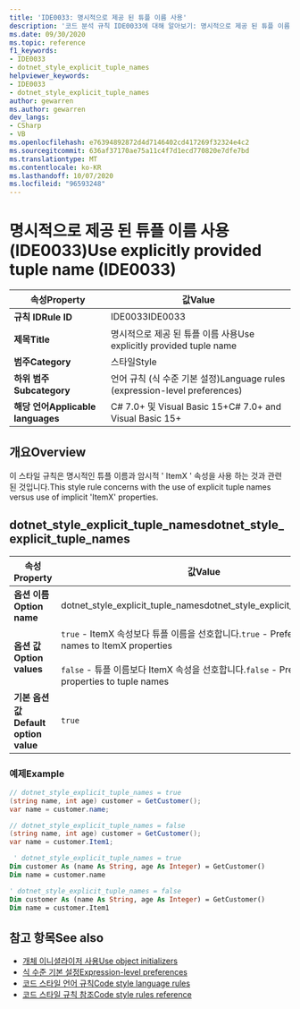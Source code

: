 ```yaml
---
title: 'IDE0033: 명시적으로 제공 된 튜플 이름 사용'
description: '코드 분석 규칙 IDE0033에 대해 알아보기: 명시적으로 제공 된 튜플 이름 사용'
ms.date: 09/30/2020
ms.topic: reference
f1_keywords:
- IDE0033
- dotnet_style_explicit_tuple_names
helpviewer_keywords:
- IDE0033
- dotnet_style_explicit_tuple_names
author: gewarren
ms.author: gewarren
dev_langs:
- CSharp
- VB
ms.openlocfilehash: e76394892872d4d7146402cd417269f32324e4c2
ms.sourcegitcommit: 636af37170ae75a11c4f7d1ecd770820e7dfe7bd
ms.translationtype: MT
ms.contentlocale: ko-KR
ms.lasthandoff: 10/07/2020
ms.locfileid: "96593248"
---
```

# <a name="use-explicitly-provided-tuple-name-ide0033"></a><span data-ttu-id="3b98d-103">명시적으로 제공 된 튜플 이름 사용 (IDE0033)</span><span class="sxs-lookup"><span data-stu-id="3b98d-103">Use explicitly provided tuple name (IDE0033)</span></span>

|<span data-ttu-id="3b98d-104">속성</span><span class="sxs-lookup"><span data-stu-id="3b98d-104">Property</span></span>|<span data-ttu-id="3b98d-105">값</span><span class="sxs-lookup"><span data-stu-id="3b98d-105">Value</span></span>|
|-|-|
| <span data-ttu-id="3b98d-106">**규칙 ID**</span><span class="sxs-lookup"><span data-stu-id="3b98d-106">**Rule ID**</span></span> | <span data-ttu-id="3b98d-107">IDE0033</span><span class="sxs-lookup"><span data-stu-id="3b98d-107">IDE0033</span></span> |
| <span data-ttu-id="3b98d-108">**제목**</span><span class="sxs-lookup"><span data-stu-id="3b98d-108">**Title**</span></span> | <span data-ttu-id="3b98d-109">명시적으로 제공 된 튜플 이름 사용</span><span class="sxs-lookup"><span data-stu-id="3b98d-109">Use explicitly provided tuple name</span></span> |
| <span data-ttu-id="3b98d-110">**범주**</span><span class="sxs-lookup"><span data-stu-id="3b98d-110">**Category**</span></span> | <span data-ttu-id="3b98d-111">스타일</span><span class="sxs-lookup"><span data-stu-id="3b98d-111">Style</span></span> |
| <span data-ttu-id="3b98d-112">**하위 범주**</span><span class="sxs-lookup"><span data-stu-id="3b98d-112">**Subcategory**</span></span> | <span data-ttu-id="3b98d-113">언어 규칙 (식 수준 기본 설정)</span><span class="sxs-lookup"><span data-stu-id="3b98d-113">Language rules (expression-level preferences)</span></span> |
| <span data-ttu-id="3b98d-114">**해당 언어**</span><span class="sxs-lookup"><span data-stu-id="3b98d-114">**Applicable languages**</span></span> | <span data-ttu-id="3b98d-115">C# 7.0+ 및 Visual Basic 15+</span><span class="sxs-lookup"><span data-stu-id="3b98d-115">C# 7.0+ and Visual Basic 15+</span></span> |

## <a name="overview"></a><span data-ttu-id="3b98d-116">개요</span><span class="sxs-lookup"><span data-stu-id="3b98d-116">Overview</span></span>

<span data-ttu-id="3b98d-117">이 스타일 규칙은 명시적인 튜플 이름과 암시적 ' ItemX ' 속성을 사용 하는 것과 관련 된 것입니다.</span><span class="sxs-lookup"><span data-stu-id="3b98d-117">This style rule concerns with the use of explicit tuple names versus use of implicit 'ItemX' properties.</span></span>

## <a name="dotnet_style_explicit_tuple_names"></a><span data-ttu-id="3b98d-118">dotnet_style_explicit_tuple_names</span><span class="sxs-lookup"><span data-stu-id="3b98d-118">dotnet_style_explicit_tuple_names</span></span>

|<span data-ttu-id="3b98d-119">속성</span><span class="sxs-lookup"><span data-stu-id="3b98d-119">Property</span></span>|<span data-ttu-id="3b98d-120">값</span><span class="sxs-lookup"><span data-stu-id="3b98d-120">Value</span></span>|
|-|-|
| <span data-ttu-id="3b98d-121">**옵션 이름**</span><span class="sxs-lookup"><span data-stu-id="3b98d-121">**Option name**</span></span> | <span data-ttu-id="3b98d-122">dotnet_style_explicit_tuple_names</span><span class="sxs-lookup"><span data-stu-id="3b98d-122">dotnet_style_explicit_tuple_names</span></span>
| <span data-ttu-id="3b98d-123">**옵션 값**</span><span class="sxs-lookup"><span data-stu-id="3b98d-123">**Option values**</span></span> | <span data-ttu-id="3b98d-124">`true` - ItemX 속성보다 튜플 이름을 선호합니다.</span><span class="sxs-lookup"><span data-stu-id="3b98d-124">`true` - Prefer tuple names to ItemX properties</span></span><br /><br /><span data-ttu-id="3b98d-125">`false` - 튜플 이름보다 ItemX 속성을 선호합니다.</span><span class="sxs-lookup"><span data-stu-id="3b98d-125">`false` - Prefer ItemX properties to tuple names</span></span> |
| <span data-ttu-id="3b98d-126">**기본 옵션 값**</span><span class="sxs-lookup"><span data-stu-id="3b98d-126">**Default option value**</span></span> | `true` |

### <a name="example"></a><span data-ttu-id="3b98d-127">예제</span><span class="sxs-lookup"><span data-stu-id="3b98d-127">Example</span></span>

```csharp
// dotnet_style_explicit_tuple_names = true
(string name, int age) customer = GetCustomer();
var name = customer.name;

// dotnet_style_explicit_tuple_names = false
(string name, int age) customer = GetCustomer();
var name = customer.Item1;
```

```vb
 ' dotnet_style_explicit_tuple_names = true
Dim customer As (name As String, age As Integer) = GetCustomer()
Dim name = customer.name

' dotnet_style_explicit_tuple_names = false
Dim customer As (name As String, age As Integer) = GetCustomer()
Dim name = customer.Item1
```

## <a name="see-also"></a><span data-ttu-id="3b98d-128">참고 항목</span><span class="sxs-lookup"><span data-stu-id="3b98d-128">See also</span></span>

- [<span data-ttu-id="3b98d-129">개체 이니셜라이저 사용</span><span class="sxs-lookup"><span data-stu-id="3b98d-129">Use object initializers</span></span>](ide0017.md)
- [<span data-ttu-id="3b98d-130">식 수준 기본 설정</span><span class="sxs-lookup"><span data-stu-id="3b98d-130">Expression-level preferences</span></span>](expression-level-preferences.md)
- [<span data-ttu-id="3b98d-131">코드 스타일 언어 규칙</span><span class="sxs-lookup"><span data-stu-id="3b98d-131">Code style language rules</span></span>](language-rules.md)
- [<span data-ttu-id="3b98d-132">코드 스타일 규칙 참조</span><span class="sxs-lookup"><span data-stu-id="3b98d-132">Code style rules reference</span></span>](index.md)
